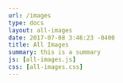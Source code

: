 ```yaml
---
url: /images
type: docs
layout: all-images
date: 2017-07-08 3:46:23 -0400
title: All Images
summary: this is a summary
js: [all-images.js]
css: [all-images.css]
---
```

